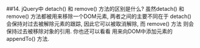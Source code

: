 ##14. jQuery中 detach() 和 remove() 方法的区别是什么?
  虽然detach() 和 remove() 方法都被用来移除一个DOM元素, 两者之间的主要不同在于
 detach() 会保持对过去被解除元素的跟踪, 因此它可以被取消解除, 而 remove() 方法
则会保持过去被移除对象的引用. 你也还可以看看 用来向DOM中添加元素的 appendTo() 方法.
